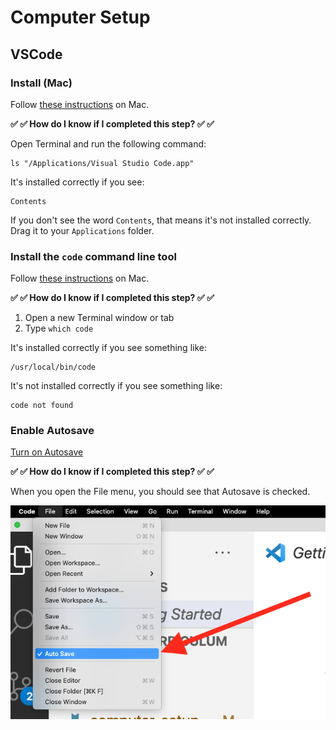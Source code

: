 # Computer Setup

## VSCode

### Install (Mac)

Follow [these instructions](https://code.visualstudio.com/docs/setup/mac) on Mac.

**✅ ✅  How do I know if I completed this step? ✅ ✅**

Open Terminal and run the following command:

```
ls "/Applications/Visual Studio Code.app"
```

It's installed correctly if you see:

```
Contents
```

If you don't see the word `Contents`, that means it's not installed correctly. Drag it to your `Applications` folder.


### Install the `code` command line tool

Follow [these instructions](https://code.visualstudio.com/docs/setup/mac) on Mac.

**✅ ✅  How do I know if I completed this step? ✅ ✅**

1. Open a new Terminal window or tab
1. Type `which code`

It's installed correctly if you see something like:

```
/usr/local/bin/code
```

It's not installed correctly if you see something like:

```
code not found
```

### Enable Autosave

[Turn on Autosave](https://code.visualstudio.com/docs/editor/codebasics#_save-auto-save)

**✅ ✅  How do I know if I completed this step? ✅ ✅**

When you open the File menu, you should see that Autosave is checked.

![](../img/vscode-autosave.png)
